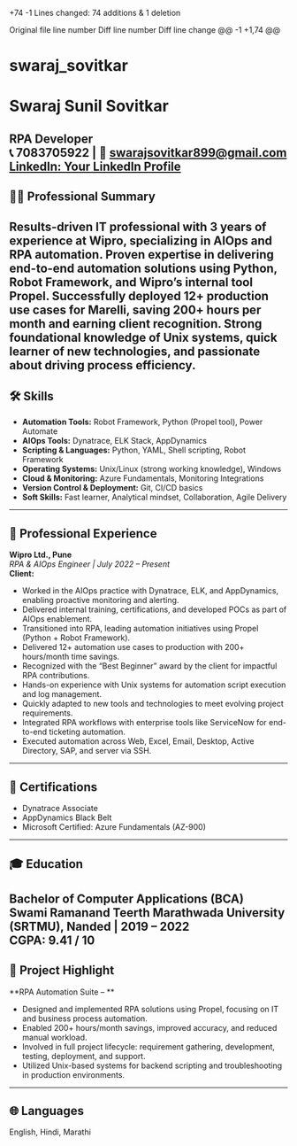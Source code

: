 +74
-1
Lines changed: 74 additions & 1 deletion


Original file line number	Diff line number	Diff line change
@@ -1 +1,74 @@
# swaraj_sovitkar
# Swaraj Sunil Sovitkar
**RPA Developer**  
📞 7083705922 | 📧 swarajsovitkar899@gmail.com  
[LinkedIn: Your LinkedIn Profile](#)  
---
## 👨‍💻 Professional Summary
Results-driven IT professional with 3 years of experience at Wipro, specializing in AIOps and RPA automation. Proven expertise in delivering end-to-end automation solutions using Python, Robot Framework, and Wipro’s internal tool Propel. Successfully deployed 12+ production use cases for Marelli, saving 200+ hours per month and earning client recognition. Strong foundational knowledge of Unix systems, quick learner of new technologies, and passionate about driving process efficiency.
---
## 🛠️ Skills
- **Automation Tools:** Robot Framework, Python (Propel tool), Power Automate  
- **AIOps Tools:** Dynatrace, ELK Stack, AppDynamics  
- **Scripting & Languages:** Python, YAML, Shell scripting, Robot Framework  
- **Operating Systems:** Unix/Linux (strong working knowledge), Windows  
- **Cloud & Monitoring:** Azure Fundamentals, Monitoring Integrations  
- **Version Control & Deployment:** Git, CI/CD basics  
- **Soft Skills:** Fast learner, Analytical mindset, Collaboration, Agile Delivery  
---
## 💼 Professional Experience
**Wipro Ltd., Pune**  
*RPA & AIOps Engineer | July 2022 – Present*  
**Client:** 
- Worked in the AIOps practice with Dynatrace, ELK, and AppDynamics, enabling proactive monitoring and alerting.
- Delivered internal training, certifications, and developed POCs as part of AIOps enablement.
- Transitioned into RPA, leading automation initiatives using Propel (Python + Robot Framework).
- Delivered 12+ automation use cases to production with 200+ hours/month time savings.
- Recognized with the “Best Beginner” award by the client for impactful RPA contributions.
- Hands-on experience with Unix systems for automation script execution and log management.
- Quickly adapted to new tools and technologies to meet evolving project requirements.
- Integrated RPA workflows with enterprise tools like ServiceNow for end-to-end ticketing automation.
- Executed automation across Web, Excel, Email, Desktop, Active Directory, SAP, and server via SSH.
---
## 🏅 Certifications
- Dynatrace Associate
- AppDynamics Black Belt
- Microsoft Certified: Azure Fundamentals (AZ-900)
---
## 🎓 Education
**Bachelor of Computer Applications (BCA)**  
Swami Ramanand Teerth Marathwada University (SRTMU), Nanded | 2019 – 2022  
CGPA: 9.41 / 10
---
## 🚀 Project Highlight
**RPA Automation Suite – **
- Designed and implemented RPA solutions using Propel, focusing on IT and business process automation.
- Enabled 200+ hours/month savings, improved accuracy, and reduced manual workload.
- Involved in full project lifecycle: requirement gathering, development, testing, deployment, and support.
- Utilized Unix-based systems for backend scripting and troubleshooting in production environments.
---
## 🌐 Languages
English, Hindi, Marathi
